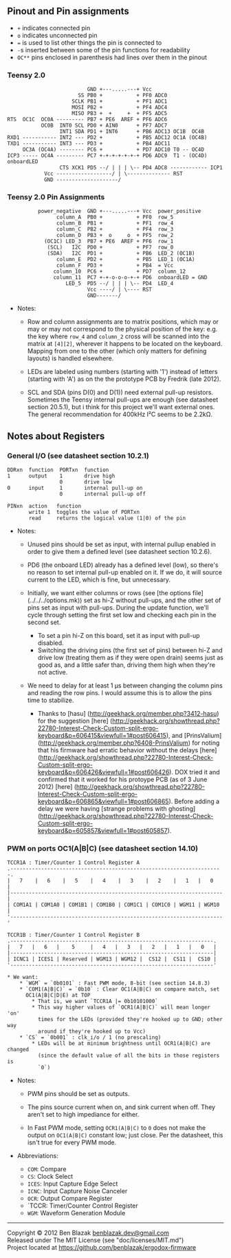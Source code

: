 ## Pinout and Pin assignments

* `+` indicates connected pin
* `o` indicates unconnected pin
* `=` is used to list other things the pin is connected to
* `-`s inserted between some of the pin functions for readability
* `OC**` pins enclosed in parenthesis had lines over them in the pinout

### Teensy 2.0

                              GND +---.....---+ Vcc
                           SS PB0 +           + PF0 ADC0
                         SCLK PB1 +           + PF1 ADC1
                         MOSI PB2 +           + PF4 ADC4
                         MISO PB3 +  +     +  + PF5 ADC5
    RTS  OC1C  OC0A --------- PB7 + PE6  AREF + PF6 ADC6
               OC0B  INT0 SCL PD0 + AIN0      + PF7 ADC7
                     INT1 SDA PD1 + INT6      + PB6 ADC13 OC1B  OC4B
    RXD1 ----------- INT2 --- PD2 +           + PB5 ADC12 OC1A (OC4B)
    TXD1 ----------- INT3 --- PD3 +           + PB4 ADC11
         OC3A (OC4A) -------- PC6 +           + PD7 ADC10 T0 -- OC4D
    ICP3 ----- OC4A --------- PC7 +-+-+-+-+-+-+ PD6 ADC9  T1 - (OC4D) onboardLED
                     CTS XCK1 PD5 --/ | | | \-- PD4 ADC8 ------------ ICP1
                Vcc ------------------/ | \-------------- RST
                GND --------------------/

### Teensy 2.0 Pin Assignments

              power_negative  GND +---.....---+ Vcc  power_positive
                    column_A  PB0 +           + PF0  row_5
                    column_B  PB1 +           + PF1  row_4
                    column_C  PB2 +           + PF4  row_3
                    column_D  PB3 +  o     o  + PF5  row_2
                (OC1C) LED_3  PB7 + PE6  AREF + PF6  row_1
                 (SCL)   I2C  PD0 +           + PF7  row_0
                 (SDA)   I2C  PD1 +           + PB6  LED_2 (OC1B)
                    column_E  PD2 +           + PB5  LED_1 (OC1A)
                    column_F  PD3 +           + PB4  = Vcc
                   column_10  PC6 +           + PD7  column_12
                   column_11  PC7 +-+-o-o-o-+-+ PD6  onboardLED = GND
                       LED_5  PD5 --/ | | | \-- PD4  LED_4
                              Vcc ----/ | \---- RST
                              GND-------/

* Notes:

    * Row and column assignments are to matrix positions, which may or may
      or may not correspond to the physical position of the key: e.g. the key
      where `row_4` and `column_2` cross will be scanned into the matrix at
      `[4][2]`, wherever it happens to be located on the keyboard.  Mapping
      from one to the other (which only matters for defining layouts) is
      handled elsewhere.

    * LEDs are labeled using numbers (starting with '1') instead of letters
      (starting with 'A') as on the the prototype PCB by Fredrik (late 2012).

    * SCL and SDA (pins D(0) and D(1)) need external pull-up resistors.
      Sometimes the Teensy internal pull-ups are enough (see datasheet section
      20.5.1), but i think for this project we'll want external ones.  The
      general recommendation for 400kHz I&sup2;C seems to be 2.2kΩ.


## Notes about Registers

### General I/O (see datasheet section 10.2.1)

    DDRxn  function  PORTxn  function
    1      output    1       drive high
                     0       drive low
    0      input     1       internal pull-up on
                     0       internal pull-up off

    PINxn  action   function
           write 1  toggles the value of PORTxn
           read     returns the logical value (1|0) of the pin

* Notes:

    * Unused pins should be set as input, with internal pullup enabled in order
      to give them a defined level (see datasheet section 10.2.6).

    * PD6 (the onboard LED) already has a defined level (low), so there's no
      reason to set internal pull-up enabled on it.  If we do, it will source
      current to the LED, which is fine, but unnecessary.

    * Initially, we want either columns or rows (see [the options file]
      (../../../options.mk)) set as hi-Z without pull-ups, and the other set of
      pins set as input with pull-ups.  During the update function, we'll cycle
      through setting the first set low and checking each pin in the second
      set.
        * To set a pin hi-Z on this board, set it as input with pull-up
          disabled.
        * Switching the driving pins (the first set of pins) between hi-Z and
          drive low (treating them as if they were open drain) seems just as
          good as, and a little safer than, driving them high when they're not
          active.

    * We need to delay for at least 1 μs between changing the column pins and
      reading the row pins.  I would assume this is to allow the pins time to
      stabilize.
        * Thanks to [hasu] (http://geekhack.org/member.php?3412-hasu)
          for the suggestion [here]
          (http://geekhack.org/showthread.php?22780-Interest-Check-Custom-split-ergo-keyboard&p=606415&viewfull=1#post606415),
          and [PrinsValium] (http://geekhack.org/member.php?6408-PrinsValium)
          for noting that his firmware had erratic behavior without the delays
          [here]
          (http://geekhack.org/showthread.php?22780-Interest-Check-Custom-split-ergo-keyboard&p=606426&viewfull=1#post606426).
          DOX tried it and confirmed that it worked for his protoype PCB (as of
          3 June 2012) [here]
          (http://geekhack.org/showthread.php?22780-Interest-Check-Custom-split-ergo-keyboard&p=606865&viewfull=1#post606865).
          Before adding a delay we were having [strange problems with ghosting]
          (http://geekhack.org/showthread.php?22780-Interest-Check-Custom-split-ergo-keyboard&p=605857&viewfull=1#post605857).


### PWM on ports OC1(A|B|C) (see datasheet section 14.10)

    TCCR1A : Timer/Counter 1 Control Register A
    .---------------------------------------------------------------------.
    |   7    |   6    |   5    |   4    |   3    |   2    |   1   |   0   |
    |---------------------------------------------------------------------|
    | COM1A1 | COM1A0 | COM1B1 | COM1B0 | COM1C1 | COM1C0 | WGM11 | WGM10 |
    '---------------------------------------------------------------------'

    TCCR1B : Timer/Counter 1 Control Register B
    .------------------------------------------------------------------.
    |   7   |   6   |    5     |   4   |   3   |   2   |   1   |   0   |
    |------------------------------------------------------------------|
    | ICNC1 | ICES1 | Reserved | WGM13 | WGM12 |  CS12 |  CS11 |  CS10 |
    '------------------------------------------------------------------'

    * We want:
        * `WGM` = `0b0101` : Fast PWM mode, 8-bit (see section 14.8.3)
        * `COM1(A|B|C)` = `0b10` : Clear OC1(A|B|C) on compare match, set
          OC1(A|B|C|D|E) at TOP
            * That is, we want `TCCR1A |= 0b10101000`
            * This way higher values of `OCR1(A|B|C)` will mean longer 'on'
              times for the LEDs (provided they're hooked up to GND; other way
              around if they're hooked up to Vcc)
        * `CS` = `0b001` : clk_i/o / 1 (no prescaling)
            * LEDs will be at minimum brightness until OCR1(A|B|C) are changed
              (since the default value of all the bits in those registers is
              `0`)


* Notes:

    * PWM pins should be set as outputs.

    * The pins source current when on, and sink current when off.  They aren't
      set to high impediance for either.

    * In Fast PWM mode, setting `OCR1(A|B|C)` to `0` does not make the output
      on `OC1(A|B|C)` constant low; just close.  Per the datasheet, this isn't
      true for every PWM mode.


* Abbreviations:
    * `COM`: Compare
    * `CS`: Clock Select
    * `ICES`: Input Capture Edge Select
    * `ICNC`: Input Capture Noise Canceler
    * `OCR`: Output Compare Register
    * `TCCR: Timer/Counter Control Register
    * `WGM`: Waveform Generation Module


-------------------------------------------------------------------------------

Copyright &copy; 2012 Ben Blazak <benblazak.dev@gmail.com>  
Released under The MIT License (see "doc/licenses/MIT.md")  
Project located at <https://github.com/benblazak/ergodox-firmware>

